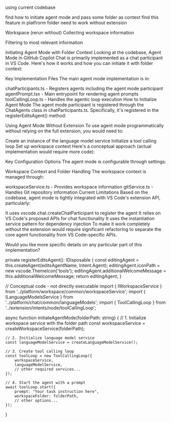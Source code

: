 using current codebase

find how to initiate agent mode and pass some folder as context
find this feature in platfrorm folder
need to work without extension

Workspace
(rerun without)
Collecting workspace information

Filtering to most relevant information

Initiating Agent Mode with Folder Context
Looking at the codebase, Agent Mode in GitHub Copilot Chat is primarily implemented as a chat participant in VS Code. Here's how it works and how you can initiate it with folder context:

Key Implementation Files
The main agent mode implementation is in:

chatParticipants.ts - Registers agents including the agent mode participant
agentPrompt.tsx - Main entrypoint for rendering agent prompts
toolCallingLoop.ts - Handles the agentic loop execution
How to Initialize Agent Mode
The agent mode participant is registered through the ChatAgents class in chatParticipants.ts. Specifically, it's registered in the registerEditsAgent() method:

Using Agent Mode Without Extension
To use agent mode programmatically without relying on the full extension, you would need to:

Create an instance of the language model service
Initialize a tool calling loop
Set up workspace context
Here's a conceptual approach (actual implementation would require more code):

Key Configuration Options
The agent mode is configurable through settings:

Workspace Context and Folder Handling
The workspace context is managed through:

workspaceService.ts - Provides workspace information
gitService.ts - Handles Git repository information
Current Limitations
Based on the codebase, agent mode is tightly integrated with VS Code's extension API, particularly:

It uses vscode.chat.createChatParticipant to register the agent
It relies on VS Code's proposed APIs for chat functionality
It uses the instantiation service pattern for dependency injection
To make it work completely without the extension would require significant refactoring to separate the core agent functionality from VS Code-specific APIs.

Would you like more specific details on any particular part of this implementation?


private registerEditsAgent(): IDisposable {
    const editingAgent = this.createAgent(editsAgentName, Intent.Agent);
    editingAgent.iconPath = new vscode.ThemeIcon('tools');
    editingAgent.additionalWelcomeMessage = this.additionalWelcomeMessage;
    return editingAgent;
}


// Conceptual code - not directly executable
import { IWorkspaceService } from '../platform/workspace/common/workspaceService';
import { ILanguageModelsService } from '../platform/chat/common/languageModels';
import { ToolCallingLoop } from '../extension/intents/node/toolCallingLoop';

async function initiateAgentMode(folderPath: string) {
    // 1. Initialize workspace service with the folder path
    const workspaceService = createWorkspaceService(folderPath);
    
    // 2. Initialize language model service
    const languageModelService = createLanguageModelService();
    
    // 3. Create tool calling loop
    const toolLoop = new ToolCallingLoop({
        workspaceService,
        languageModelService,
        // other required services...
    });
    
    // 4. Start the agent with a prompt
    await toolLoop.start({
        prompt: "Your task instruction here",
        workspaceFolder: folderPath,
        // other options...
    });
}
